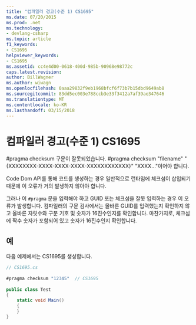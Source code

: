 ```yaml
---
title: "컴파일러 경고(수준 1) CS1695"
ms.date: 07/20/2015
ms.prod: .net
ms.technology:
- devlang-csharp
ms.topic: article
f1_keywords:
- CS1695
helpviewer_keywords:
- CS1695
ms.assetid: cc4e4d00-0618-400d-985b-90968e98772c
caps.latest.revision: 
author: BillWagner
ms.author: wiwagn
ms.openlocfilehash: 0aaa29832f9eb1968bfcf6f73b7b15dbd9649ab8
ms.sourcegitcommit: 83dd5ec003e788ccb3e33f3412a7af39ae347646
ms.translationtype: MT
ms.contentlocale: ko-KR
ms.lasthandoff: 03/15/2018
---
```

# <a name="compiler-warning-level-1-cs1695"></a>컴파일러 경고(수준 1) CS1695
#pragma checksum 구문이 잘못되었습니다. #pragma checksum "filename" "{XXXXXXXX-XXXX-XXXX-XXXX-XXXXXXXXXXXX}" "XXXX..."이어야 합니다.  
  
 Code Dom API를 통해 코드를 생성하는 경우 일반적으로 런타임에 체크섬이 삽입되기 때문에 이 오류가 거의 발생하지 않아야 합니다.  
  
 그러나 이 `#pragma` 문을 입력해야 하고 GUID 또는 체크섬을 잘못 입력하는 경우 이 오류가 발생합니다. 컴파일러의 구문 검사에서는 올바른 GUID를 입력했는지 확인하지 않고 올바른 자릿수와 구분 기호 및 숫자가 16진수인지를 확인합니다. 마찬가지로, 체크섬에 짝수 숫자가 포함되어 있고 숫자가 16진수인지 확인합니다.  
  
## <a name="example"></a>예  
 다음 예제에서는 CS1695를 생성합니다.  
  
```csharp  
// CS1695.cs  
  
#pragma checksum "12345"  // CS1695  
  
public class Test  
{  
    static void Main()  
    {  
    }  
}  
```

